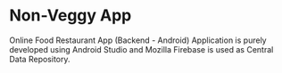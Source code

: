 # Non-Veggy App
Online Food Restaurant App (Backend - Android)
Application is purely developed using Android Studio and Mozilla Firebase is used as Central Data Repository.
